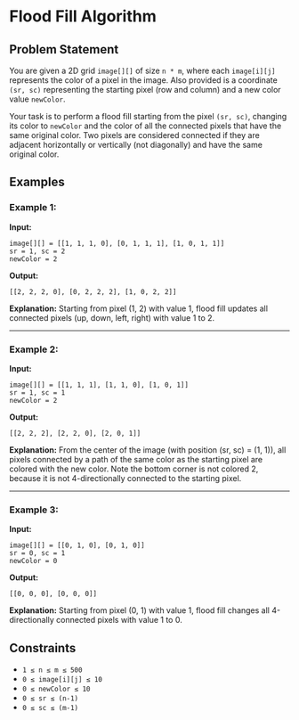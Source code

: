 # Flood Fill Algorithm

## Problem Statement
You are given a 2D grid `image[][]` of size `n * m`, where each `image[i][j]` represents the color of a pixel in the image. Also provided is a coordinate `(sr, sc)` representing the starting pixel (row and column) and a new color value `newColor`.

Your task is to perform a flood fill starting from the pixel `(sr, sc)`, changing its color to `newColor` and the color of all the connected pixels that have the same original color. Two pixels are considered connected if they are adjacent horizontally or vertically (not diagonally) and have the same original color.

## Examples

### Example 1:
**Input:**
```
image[][] = [[1, 1, 1, 0], [0, 1, 1, 1], [1, 0, 1, 1]]
sr = 1, sc = 2
newColor = 2
```
**Output:**
```
[[2, 2, 2, 0], [0, 2, 2, 2], [1, 0, 2, 2]]
```
**Explanation:**
Starting from pixel (1, 2) with value 1, flood fill updates all connected pixels (up, down, left, right) with value 1 to 2.

---

### Example 2:
**Input:**
```
image[][] = [[1, 1, 1], [1, 1, 0], [1, 0, 1]]
sr = 1, sc = 1
newColor = 2
```
**Output:**
```
[[2, 2, 2], [2, 2, 0], [2, 0, 1]]
```
**Explanation:**
From the center of the image (with position (sr, sc) = (1, 1)), all pixels connected by a path of the same color as the starting pixel are colored with the new color. Note the bottom corner is not colored 2, because it is not 4-directionally connected to the starting pixel.

---

### Example 3:
**Input:**
```
image[][] = [[0, 1, 0], [0, 1, 0]]
sr = 0, sc = 1
newColor = 0
```
**Output:**
```
[[0, 0, 0], [0, 0, 0]]
```
**Explanation:**
Starting from pixel (0, 1) with value 1, flood fill changes all 4-directionally connected pixels with value 1 to 0.

## Constraints
- `1 ≤ n ≤ m ≤ 500`
- `0 ≤ image[i][j] ≤ 10`
- `0 ≤ newColor ≤ 10`
- `0 ≤ sr ≤ (n-1)`
- `0 ≤ sc ≤ (m-1)`

